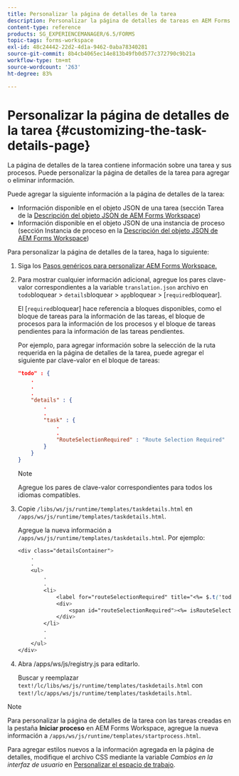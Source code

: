 ```yaml
---
title: Personalizar la página de detalles de la tarea
description: Personalizar la página de detalles de tareas en AEM Forms Workspace para modificar la información predeterminada que se muestra sobre una tarea.
content-type: reference
products: SG_EXPERIENCEMANAGER/6.5/FORMS
topic-tags: forms-workspace
exl-id: 48c24442-22d2-4d1a-9462-0aba78340281
source-git-commit: 8b4cb4065ec14e813b49fb0d577c372790c9b21a
workflow-type: tm+mt
source-wordcount: '263'
ht-degree: 83%

---
```


# Personalizar la página de detalles de la tarea {#customizing-the-task-details-page}

La página de detalles de la tarea contiene información sobre una tarea y sus procesos. Puede personalizar la página de detalles de la tarea para agregar o eliminar información.

Puede agregar la siguiente información a la página de detalles de la tarea:

* Información disponible en el objeto JSON de una tarea (sección Tarea de la [Descripción del objeto JSON de AEM Forms Workspace](/help/forms/using/html-workspace-json-object-description.md))
* Información disponible en el objeto JSON de una instancia de proceso (sección Instancia de proceso en la [Descripción del objeto JSON de AEM Forms Workspace](/help/forms/using/html-workspace-json-object-description.md))

Para personalizar la página de detalles de la tarea, haga lo siguiente:

1. Siga los [Pasos genéricos para personalizar AEM Forms Workspace.](/help/forms/using/generic-steps-html-workspace-customization.md)
1. Para mostrar cualquier información adicional, agregue los pares clave-valor correspondientes a la variable `translation.json` archivo en `todo`bloquear > `details`bloquear > `app`bloquear > [`required`bloquear].

   El [`required`bloquear] hace referencia a bloques disponibles, como el bloque de tareas para la información de las tareas, el bloque de procesos para la información de los procesos y el bloque de tareas pendientes para la información de las tareas pendientes.

   Por ejemplo, para agregar información sobre la selección de la ruta requerida en la página de detalles de la tarea, puede agregar el siguiente par clave-valor en el bloque de tareas:

   ```json
   "todo" : {
       .
       .
       .
       "details" : {
           .
           .
           "task" : {
               .
               .
               "RouteSelectionRequired" : "Route Selection Required"
           }
       }
   }
   ```

   >[!NOTE]
   >
   >Agregue los pares de clave-valor correspondientes para todos los idiomas compatibles.

1. Copie `/libs/ws/js/runtime/templates/taskdetails.html` en `/apps/ws/js/runtime/templates/taskdetails.html`.

   Agregue la nueva información a `/apps/ws/js/runtime/templates/taskdetails.html`. Por ejemplo:

   ```css
   <div class="detailsContainer">
       .
       .
       <ul>
           .
           .
           <li>
               <label for="routeSelectionRequired" title="<%= $.t('todo.details.task.RouteSelectionRequired')%>"><%= $.t('todo.details.task.RouteSelectionRequired')%></label>
               <div>
                   <span id="routeSelectionRequired"><%= isRouteSelectionRequired != null ? isRouteSelectionRequired : ''%></span>
               </div>
           </li>
           .
           .
       </ul>
   </div>
   ```

1. Abra /apps/ws/js/registry.js para editarlo.

   Buscar y reemplazar `text!/lc/libs/ws/js/runtime/templates/taskdetails.html` con `text!/lc/apps/ws/js/runtime/templates/taskdetails.html`.

>[!NOTE]
>
>Para personalizar la página de detalles de la tarea con las tareas creadas en la pestaña **Iniciar proceso** en AEM Forms Workspace, agregue la nueva información a `/apps/ws/js/runtime/templates/startprocess.html`.
>
>Para agregar estilos nuevos a la información agregada en la página de detalles, modifique el archivo CSS mediante la variable *Cambios en la interfaz de usuario* en [Personalizar el espacio de trabajo](changing-locale-user-interface.md).
